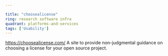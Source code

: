 ```yaml
---

title: "choosealicense"
ring: research software infra
quadrant: platforms-and-services
tags: ['Usability']
---
```

https://choosealicense.com/
A site to provide non-judgmental guidance on choosing a license for your open source project.
